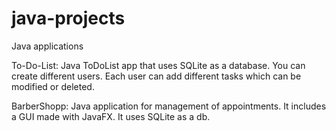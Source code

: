 # java-projects
Java applications

To-Do-List: Java ToDoList app that uses SQLite as a database. You can create different users. Each user can add different tasks which can be modified or deleted.

BarberShopp: Java application for management of appointments. It includes a GUI made with JavaFX. It uses SQLite as a db.
